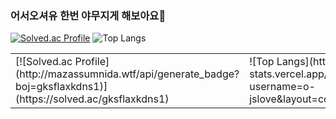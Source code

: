 ###  어서오셔유 한번 야무지게 해보아요👋


<!--
**o-jslove/o-jslove** is a ✨ _special_ ✨ repository because its `README.md` (this file) appears on your GitHub profile.

Here are some ideas to get you started:

- 🔭 I’m currently working on ...
- 🌱 I’m currently learning ...
- 👯 I’m looking to collaborate on ...
- 🤔 I’m looking for help with ...
- 💬 Ask me about ...
- 📫 How to reach me: ...
- 😄 Pronouns: ...
- ⚡ Fun fact: ...
-->

[![Solved.ac Profile](http://mazassumnida.wtf/api/generate_badge?boj=gksflaxkdns1)](https://solved.ac/gksflaxkdns1)
![Top Langs](https://github-readme-stats.vercel.app/api/top-langs/?username=o-jslove&layout=compact&theme=dark)

<table>
  <tr>
    <td>
      [![Solved.ac Profile](http://mazassumnida.wtf/api/generate_badge?boj=gksflaxkdns1)](https://solved.ac/gksflaxkdns1)
    </td>
    <td>
      ![Top Langs](https://github-readme-stats.vercel.app/api/top-langs/?username=o-jslove&layout=compact&theme=dark)
    </td>
  </tr>
</table>
  
